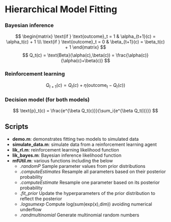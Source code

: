 # Hierarchical Model Fitting

### Bayesian inference
$$ \begin{matrix} \text{if } \text{outcome}_t = 1 & \alpha_{t+1}(c) = \alpha_t(c) + 1 \\\ \text{if } \text{outcome}_t = 0 & \beta_{t+1}(c) = \beta_t(c) + 1 \end{matrix} $$
$$ Q_t(c) = \text{Beta}(\alpha(c),\beta(c)) = \frac{\alpha(c)}{\alpha(c)+\beta(c)} $$

### Reinforcement learning 

$$ Q_{t+1}(c) = Q_t(c) + \eta(\text{outcome}_t - Q_t(c)) $$

### Decision model (for both models)
$$ \text{p}_t(c) = \frac{e^{\beta Q_t(c)}}{\sum_i{e^{\beta Q_t(i)}}} $$

## Scripts
 - **demo.m**:   demonstrates fitting two models to simulated data
 - **simulate_data.m**:   simulate data from a reinforcement learning agent
 - **lik_rl.m**:          reinforcement learning likelihood function
 - **lik_bayes.m**:       Bayesian inference likelihood function
 - **mfUtil.m**:          various functions including the below
    - *.randomP*            Sample parameter values from prior distributions
    - *.computeEstimates*   Resample all parameters based on their posterior probability
    - *.computeEstimate*    Resample one parameter based on its posterior probability
    - *.fit_prior*          Update the hyperparameters of the prior distribution to reflect the posterior
    - *.logsumexp*          Compute log(sum(exp(x),dim)) avoiding numerical underflow
    - *.randmultinomial*    Generate multinomial random numbers

